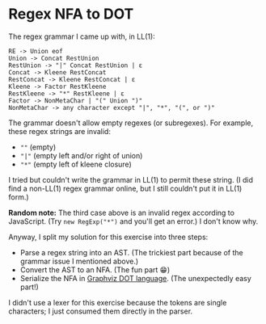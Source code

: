 # Regex NFA to DOT

The regex grammar I came up with, in LL(1):

```
RE -> Union eof
Union -> Concat RestUnion
RestUnion -> "|" Concat RestUnion | ε
Concat -> Kleene RestConcat
RestConcat -> Kleene RestConcat | ε
Kleene -> Factor RestKleene
RestKleene -> "*" RestKleene | ε
Factor -> NonMetaChar | "(" Union ")"
NonMetaChar -> any character except "|", "*", "(", or ")"
```

The grammar doesn't allow empty regexes (or subregexes). For example, these regex strings are invalid:

* `""` (empty)
* `"|"` (empty left and/or right of union)
* `"*"` (empty left of kleene closure)

I tried but couldn't write the grammar in LL(1) to permit these string. (I did find a non-LL(1) regex grammar online, but I still couldn't put it in LL(1) form.)

**Random note:** The third case above is an invalid regex according to JavaScript. (Try `new RegExp("*")` and you'll get an error.) I don't know why.

Anyway, I split my solution for this exercise into three steps:

* Parse a regex string into an AST. (The trickiest part because of the grammar issue I mentioned above.)
* Convert the AST to an NFA. (The fun part 😁)
* Serialize the NFA in [Graphviz DOT language](https://graphviz.gitlab.io/documentation/). (The unexpectedly easy part!)

I didn't use a lexer for this exercise because the tokens are single characters; I just consumed them directly in the parser.
